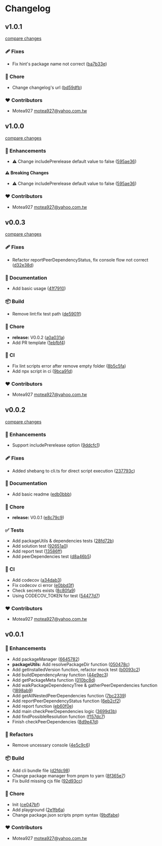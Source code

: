 # Changelog


## v1.0.1

[compare changes](https://github.com/motea927/peer-gear/compare/v1.0.0...v1.0.1)

### 🩹 Fixes

- Fix hint's package name not correct ([ba7b33e](https://github.com/motea927/peer-gear/commit/ba7b33e))

### 🏡 Chore

- Change changelog's url ([bd59dfb](https://github.com/motea927/peer-gear/commit/bd59dfb))

### ❤️ Contributors

- Motea927 <motea927@yahoo.com.tw>

## v1.0.0

[compare changes](https://github.com/motea927/peer-gear/compare/v0.0.3...v1.0.0)

### 🚀 Enhancements

- ⚠️  Change includePrerelease default value to false ([595ae36](https://github.com/motea927/peer-gear/commit/595ae36))

#### ⚠️ Breaking Changes

- ⚠️  Change includePrerelease default value to false ([595ae36](https://github.com/motea927/peer-gear/commit/595ae36))

### ❤️ Contributors

- Motea927 <motea927@yahoo.com.tw>

## v0.0.3

[compare changes](https://github.com/motea927/peer-gear/compare/v0.0.2...v0.0.3)

### 🩹 Fixes

- Refactor reportPeerDependencyStatus, fix console flow not correct ([d32e38d](https://github.com/motea927/peer-gear/commit/d32e38d))

### 📖 Documentation

- Add basic usage ([41f7910](https://github.com/motea927/peer-gear/commit/41f7910))

### 📦 Build

- Remove lint:fix test path ([de5901f](https://github.com/motea927/peer-gear/commit/de5901f))

### 🏡 Chore

- **release:** V0.0.2 ([a0a031a](https://github.com/motea927/peer-gear/commit/a0a031a))
- Add PR template ([1ebfbf4](https://github.com/motea927/peer-gear/commit/1ebfbf4))

### 🤖 CI

- Fix lint scripts error after remove empty folder ([8b5c5fa](https://github.com/motea927/peer-gear/commit/8b5c5fa))
- Add npx script in ci ([9bca91d](https://github.com/motea927/peer-gear/commit/9bca91d))

### ❤️ Contributors

- Motea927 <motea927@yahoo.com.tw>

## v0.0.2

[compare changes](https://github.com/motea927/peer-gear/compare/v0.0.1...v0.0.2)

### 🚀 Enhancements

- Support includePrerelease option ([9ddcfc1](https://github.com/motea927/peer-gear/commit/9ddcfc1))

### 🩹 Fixes

- Added shebang to cli.ts for direct script execution ([237793c](https://github.com/motea927/peer-gear/commit/237793c))

### 📖 Documentation

- Add basic readme ([edb0bbb](https://github.com/motea927/peer-gear/commit/edb0bbb))

### 🏡 Chore

- **release:** V0.0.1 ([e8c79c9](https://github.com/motea927/peer-gear/commit/e8c79c9))

### ✅ Tests

- Add packageUtils & dependencies tests ([28fd72b](https://github.com/motea927/peer-gear/commit/28fd72b))
- Add solution test ([92651a0](https://github.com/motea927/peer-gear/commit/92651a0))
- Add report test ([13586ff](https://github.com/motea927/peer-gear/commit/13586ff))
- Add peerDependencies test ([d8a46b5](https://github.com/motea927/peer-gear/commit/d8a46b5))

### 🤖 CI

- Add codecov ([a34dab3](https://github.com/motea927/peer-gear/commit/a34dab3))
- Fix codecov ci error ([e0bbd3f](https://github.com/motea927/peer-gear/commit/e0bbd3f))
- Check secrets exists ([8c80fa9](https://github.com/motea927/peer-gear/commit/8c80fa9))
- Using CODECOV_TOKEN for test ([54477d7](https://github.com/motea927/peer-gear/commit/54477d7))

### ❤️ Contributors

- Motea927 <motea927@yahoo.com.tw>

## v0.0.1


### 🚀 Enhancements

- Add packageManager ([6645782](https://github.com/motea927/peer-gear/commit/6645782))
- **packageUtils:** Add resolvePackageDir function ([050478c](https://github.com/motea927/peer-gear/commit/050478c))
- Add getInstalledVersion function, refactor mock test ([b0093c2](https://github.com/motea927/peer-gear/commit/b0093c2))
- Add buildDependencyArray function ([44e9ec3](https://github.com/motea927/peer-gear/commit/44e9ec3))
- Add getPackageMeta function ([010bc8d](https://github.com/motea927/peer-gear/commit/010bc8d))
- Add walkPackageDependencyTree & gatherPeerDependencies function ([1898ab9](https://github.com/motea927/peer-gear/commit/1898ab9))
- Add getAllNestedPeerDependencies function ([7bc2339](https://github.com/motea927/peer-gear/commit/7bc2339))
- Add reportPeerDependencyStatus function ([6eb2cf2](https://github.com/motea927/peer-gear/commit/6eb2cf2))
- Add report function ([eb60f0e](https://github.com/motea927/peer-gear/commit/eb60f0e))
- Add main checkPeerDependencies logic ([3699d3b](https://github.com/motea927/peer-gear/commit/3699d3b))
- Add findPossibleResolution function ([f157dc7](https://github.com/motea927/peer-gear/commit/f157dc7))
- Finish checkPeerDependencies ([8d9e47d](https://github.com/motea927/peer-gear/commit/8d9e47d))

### 💅 Refactors

- Remove uncessary console ([4e5c9c6](https://github.com/motea927/peer-gear/commit/4e5c9c6))

### 📦 Build

- Add cli bundle file ([d2fdc98](https://github.com/motea927/peer-gear/commit/d2fdc98))
- Change package manager from pnpm to yarn ([8f365e7](https://github.com/motea927/peer-gear/commit/8f365e7))
- Fix build missing cjs file ([92d93cc](https://github.com/motea927/peer-gear/commit/92d93cc))

### 🏡 Chore

- Init ([ce047bf](https://github.com/motea927/peer-gear/commit/ce047bf))
- Add playground ([2e1fb6a](https://github.com/motea927/peer-gear/commit/2e1fb6a))
- Change package.json scripts pnpm syntax ([9bdfabe](https://github.com/motea927/peer-gear/commit/9bdfabe))

### ❤️ Contributors

- Motea927 <motea927@yahoo.com.tw>

